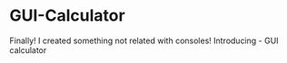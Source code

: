 # GUI-Calculator
Finally! I created something not related with consoles! Introducing - GUI calculator
